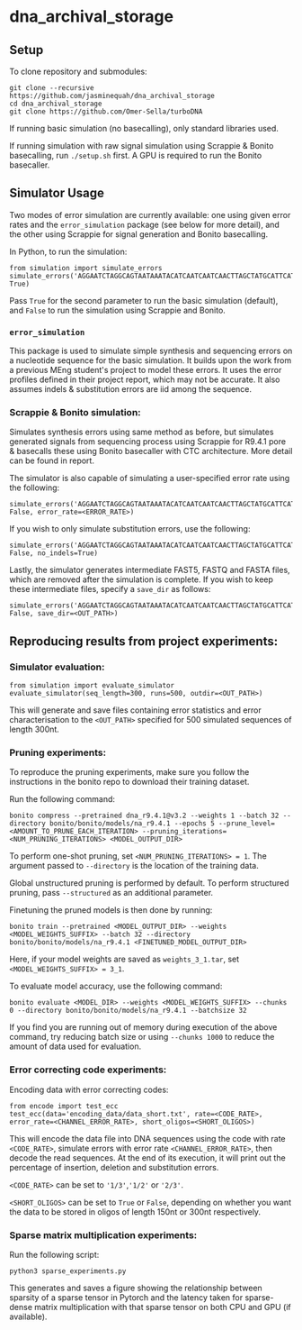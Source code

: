 # dna_archival_storage

## Setup
To clone repository and submodules:
```
git clone --recursive https://github.com/jasminequah/dna_archival_storage
cd dna_archival_storage
git clone https://github.com/Omer-Sella/turboDNA
```

If running basic simulation (no basecalling), only standard libraries used.

If running simulation with raw signal simulation using Scrappie & Bonito basecalling, run `./setup.sh` first. A GPU is required to run the Bonito basecaller.


## Simulator Usage
Two modes of error simulation are currently available: one using given error rates and the `error_simulation` package (see below for more detail), and the other using Scrappie for signal generation and Bonito basecalling.

In Python, to run the simulation:
```
from simulation import simulate_errors
simulate_errors('AGGAATCTAGGCAGTAATAAATACATCAATCAATCAACTTAGCTATGCATTCATGAATAG', True)
```
Pass `True` for the second parameter to run the basic simulation (default), and `False` to run the simulation using Scrappie and Bonito.

### `error_simulation`
This package is used to simulate simple synthesis and sequencing errors on a nucleotide sequence for the basic simulation. It builds upon the work from a previous MEng student's project to model these errors. It uses the error profiles defined in their project report, which may not be accurate. It also assumes indels & substitution errors are iid among the sequence.

### Scrappie & Bonito simulation:
Simulates synthesis errors using same method as before, but simulates generated signals from sequencing process using Scrappie for R9.4.1 pore & basecalls these using Bonito basecaller with CTC architecture. More detail can be found in report.

The simulator is also capable of simulating a user-specified error rate using the following:
```
simulate_errors('AGGAATCTAGGCAGTAATAAATACATCAATCAATCAACTTAGCTATGCATTCATGAATAG', False, error_rate=<ERROR_RATE>)
```

If you wish to only simulate substitution errors, use the following:
```
simulate_errors('AGGAATCTAGGCAGTAATAAATACATCAATCAATCAACTTAGCTATGCATTCATGAATAG', False, no_indels=True)
```

Lastly, the simulator generates intermediate FAST5, FASTQ and FASTA files, which are removed after the simulation is complete. If you wish to keep these intermediate files, specify a `save_dir` as follows:
```
simulate_errors('AGGAATCTAGGCAGTAATAAATACATCAATCAATCAACTTAGCTATGCATTCATGAATAG', False, save_dir=<OUT_PATH>)
```


## Reproducing results from project experiments:

### Simulator evaluation:
```
from simulation import evaluate_simulator
evaluate_simulator(seq_length=300, runs=500, outdir=<OUT_PATH>)
```
This will generate and save files containing error statistics and error characterisation to the `<OUT_PATH>` specified for 500 simulated sequences of length 300nt.


### Pruning experiments:
To reproduce the pruning experiments, make sure you follow the instructions in the bonito repo to download their training dataset.

Run the following command:
```
bonito compress --pretrained dna_r9.4.1@v3.2 --weights 1 --batch 32 --directory bonito/bonito/models/na_r9.4.1 --epochs 5 --prune_level=<AMOUNT_TO_PRUNE_EACH_ITERATION> --pruning_iterations=<NUM_PRUNING_ITERATIONS> <MODEL_OUTPUT_DIR>
```
To perform one-shot pruning, set `<NUM_PRUNING_ITERATIONS> = 1`. The argument passed to `--directory` is the location of the training data.

Global unstructured pruning is performed by default. To perform structured pruning, pass `--structured` as an additional parameter.


Finetuning the pruned models is then done by running:
```
bonito train --pretrained <MODEL_OUTPUT_DIR> --weights <MODEL_WEIGHTS_SUFFIX> --batch 32 --directory bonito/bonito/models/na_r9.4.1 <FINETUNED_MODEL_OUTPUT_DIR>
```
Here, if your model weights are saved as `weights_3_1.tar`, set `<MODEL_WEIGHTS_SUFFIX> = 3_1`.


To evaluate model accuracy, use the following command:
```
bonito evaluate <MODEL_DIR> --weights <MODEL_WEIGHTS_SUFFIX> --chunks 0 --directory bonito/bonito/models/na_r9.4.1 --batchsize 32
```
If you find you are running out of memory during execution of the above command, try reducing batch size or using `--chunks 1000` to reduce the amount of data used for evaluation.


### Error correcting code experiments:
Encoding data with error correcting codes:
```
from encode import test_ecc
test_ecc(data='encoding_data/data_short.txt', rate=<CODE_RATE>, error_rate=<CHANNEL_ERROR_RATE>, short_oligos=<SHORT_OLIGOS>)
```
This will encode the data file into DNA sequences using the code with rate `<CODE_RATE>`, simulate errors with error rate `<CHANNEL_ERROR_RATE>`, then decode the read sequences. At the end of its execution, it will print out the percentage of insertion, deletion and substitution errors.

`<CODE_RATE>` can be set to `'1/3'`,`'1/2'` or `'2/3'`.

`<SHORT_OLIGOS>` can be set to `True` or `False`, depending on whether you want the data to be stored in oligos of length 150nt or 300nt respectively.


### Sparse matrix multiplication experiments:
Run the following script:
```
python3 sparse_experiments.py
```
This generates and saves a figure showing the relationship between sparsity of a sparse tensor in Pytorch and the latency taken for sparse-dense matrix multiplication with that sparse tensor on both CPU and GPU (if available).
